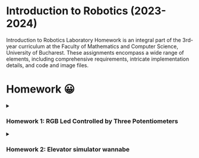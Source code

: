 # Introduction to Robotics (2023-2024)
Introduction to Robotics Laboratory Homework is an integral part of the 3rd-year curriculum at the Faculty of Mathematics and Computer Science, University of Bucharest. These assignments encompass a wide range of elements, including comprehensive requirements, intricate implementation details, and code and image files.
# Homework 😀
<details>
  <summary><h3>Homework 1: RGB Led Controlled by Three Potentiometers</h3></summary>
  <p><strong>Task requirements:</strong> Control each channel (red, green, and blue) of an RGB LED using three separate potentiometers.This control is achieved using digital electronics, where the Arduino reads the potentiometer values and then sends mapped values to control each of the pins linked to the LED.  </p>
  <p>
    <strong>Components Used:</strong>
    <ul>
      <li>1 RGB LED</li>
      <li>3 potentiometers</li>
      <li>wires and 3 resistors of 330Ω </li>
    </ul>
  </p>
  <p><strong>Setup photo:</strong></p>
  <p><img src="https://github.com/CaruntuRazvan/IntroductionToRobotics/assets/115624498/43815df3-0206-4cf7-b8d2-8b59947a3d6e" alt="Text alternativ al imaginii" height="600" width="600"></p>
  <p><strong>Functionality:</strong> <a href="https://www.youtube.com/shorts/vQ07wmHCx5U" target="_blank">Link video</a></p>
</details>  

<details>
  <summary><h3>Homework 2: Elevator simulator wannabe</h3></summary>
  <p><strong>Task requirements:</strong> This project involves creating a simulation of a 3-floor elevator control system using LEDs, buttons, and a buzzer. Each of the 3 LEDs is meant to correspond to one of the 3 floors, with the LED representing the current floor illuminating. Additionally, another LED signifies the elevator's operational status. It will blink while the elevator is in motion and remain steady when it is stationary.
    
The system also incorporates 3 buttons that simulate the call buttons from the 3 different floors. When one of these buttons is pressed, the elevator should simulate movement towards that floor after a brief delay of around 1-2 seconds. Furthermore, the buzzer should produce brief sounds in the following situations: when the elevator arrives at the desired floor (similar to a "cling" sound) and during the elevator doors closing and movement. </p>
  <p>
    <strong>Components Used:</strong>
    <ul>
      <li>4 LEDs</li>
      <li>3 buttons</li>
      <li>a buzzer</li>
      <li>wires and 5 resistors (4 of 330 Ω for every LED and 1 of 100 Ω for buzzer)</li>
    </ul>
  </p>
  <p><strong>Setup photo:</strong></p>
  <p><img src="https://github.com/CaruntuRazvan/IntroductionToRobotics/assets/115624498/1b553a53-0c07-4b15-a1a8-0034dfcd55e9" alt="Text alternativ al imaginii" height="600" width="600"></p>
  <p><strong>Functionality:</strong> <a href="https://www.youtube.com/shorts/vQ07wmHCx5U" target="_blank">Link video</a></p>
</details>  


